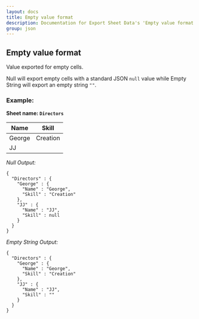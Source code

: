```yaml
---
layout: docs
title: Empty value format
description: Documentation for Export Sheet Data's 'Empty value format' option.
group: json
---
```


Empty value format
------------------
Value exported for empty cells.

Null will export empty cells with a standard JSON `null` value while Empty String will export an empty string `""`.

### Example: ###

**Sheet name: `Directors`**

Name | Skill
---- | ------
George | Creation
JJ | 

*Null Output:*
```
{
  "Directors" : {
    "George" : {
      "Name" : "George",
      "Skill" : "Creation"
    },
    "JJ" : {
      "Name" : "JJ",
      "Skill" : null
    }
  }
}
```

*Empty String Output:*
```
{
  "Directors" : {
    "George" : {
      "Name" : "George",
      "Skill" : "Creation"
    },
    "JJ" : {
      "Name" : "JJ",
      "Skill" : ""
    }
  }
}
```
